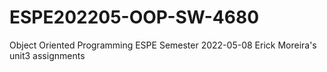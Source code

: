 # ESPE202205-OOP-SW-4680
Object Oriented Programming ESPE Semester 2022-05-08
Erick Moreira's unit3 assignments
